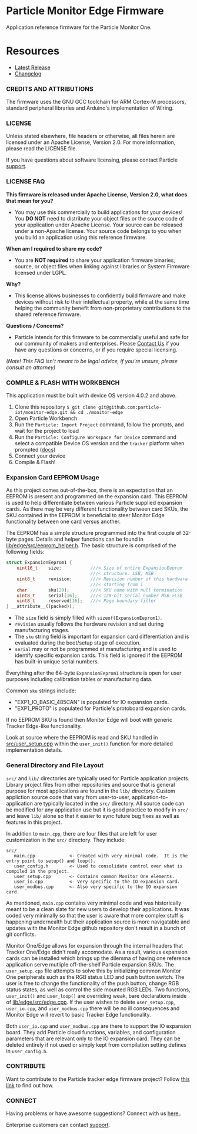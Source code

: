 
# Particle Monitor Edge Firmware

Application reference firmware for the Particle Monitor One.

# Resources

- [Latest Release](https://github.com/particle-iot/monitor-edge/releases)
- [Changelog](CHANGELOG.md)

### CREDITS AND ATTRIBUTIONS

The firmware uses the GNU GCC toolchain for ARM Cortex-M processors, standard peripheral libraries and Arduino's implementation of Wiring.

### LICENSE

Unless stated elsewhere, file headers or otherwise, all files herein are licensed under an Apache License, Version 2.0. For more information, please read the LICENSE file.

If you have questions about software licensing, please contact Particle [support](https://support.particle.io/).


### LICENSE FAQ

**This firmware is released under Apache License, Version 2.0, what does that mean for you?**

 * You may use this commercially to build applications for your devices!  You **DO NOT** need to distribute your object files or the source code of your application under Apache License.  Your source can be released under a non-Apache license.  Your source code belongs to you when you build an application using this reference firmware.

**When am I required to share my code?**

 * You are **NOT required** to share your application firmware binaries, source, or object files when linking against libraries or System Firmware licensed under LGPL.

**Why?**

 * This license allows businesses to confidently build firmware and make devices without risk to their intellectual property, while at the same time helping the community benefit from non-proprietary contributions to the shared reference firmware.

**Questions / Concerns?**

 * Particle intends for this firmware to be commercially useful and safe for our community of makers and enterprises.  Please [Contact Us](https://support.particle.io/) if you have any questions or concerns, or if you require special licensing.

_(Note!  This FAQ isn't meant to be legal advice, if you're unsure, please consult an attorney)_


### COMPILE & FLASH WITH WORKBENCH

This application must be built with device OS version 4.0.2 and above.

1. Clone this repository `$ git clone git@github.com:particle-iot/monitor-edge.git && cd ./monitor-edge`
2. Open Particle Workbench
3. Run the `Particle: Import Project` command, follow the prompts, and wait for the project to load
4. Run the `Particle: Configure Workspace for Device` command and select a compatible Device OS version and the `tracker` platform when prompted ([docs](https://docs.particle.io/tutorials/developer-tools/workbench/#cloud-build-and-flash))
5. Connect your device
6. Compile & Flash!

### Expansion Card EEPROM Usage

As this project comes out-of-the-box, there is an expectation that an EEPROM is present and programmed on the expansion card.  This EEPROM is used to help differentiate between various Particle supplied expansion cards.  As there may be very different functionality between card SKUs, the SKU contained in the EEPROM is beneficial to steer Monitor Edge functionality between one card versus another.

The EEPROM has a simple structure programmed into the first couple of 32-byte pages.  Details and helper functions can be found in [lib/edge/src/eeprom_helper.h](lib/edge/src/eeprom_helper.h).  The basic structure is comprised of the following fields:

```cpp
struct ExpansionEeprom1 {
    uint16_t    size;           ///< Size of entire ExpansionEeprom
                                ///< structure. LSB, MSB
    uint8_t     revision;       ///< Revision number of this hardware
                                ///< starting from 1
    char        sku[29];        ///< SKU name with null termination
    uint8_t     serial[16];     ///< 128-bit serial number MSB->LSB
    uint8_t     reserved[16];   ///< Page boundary filler
} __attribute__((packed));
```

* The `size` field is simply filled with `sizeof(ExpansionEeprom1)`.
* `revision` usually follows the hardware revision and set during manufacturing stages.
* The `sku` string field is important for expansion card differentiation and is evaluated during the boot/setup stage of execution.
* `serial` may or not be programmed at manufacturing and is used to identify specific expansion cards.  This field is ignored if the EEPROM has built-in unique serial numbers.

Everything after the 64-byte `ExpansionEeprom1` structure is open for user purposes including calibration tables or manufacturing data.

Common `sku` strings include:
* "EXP1_IO_BASIC_485CAN" is populated for IO expansion cards.
* "EXP1_PROTO" is populated for Particle's protoboard expansion cards.

If no EEPROM SKU is found then Monitor Edge will boot with generic Tracker Edge-like functionality.

Look at source where the EEPROM is read and SKU handled in [src/user_setup.cpp](src/user_setup.cpp) within the `user_init()` function for more detailed implementation details.

### General Directory and File Layout

`src/` and `lib/` directories are typically used for Particle application projects.  Library project files from other repositories and source that is general purpose for most applications are found in the `lib/` directory.  Custom appliction source code that vary from user-to-user, application-to-application are typically located in the `src/` directory.  All source code can be modified for any application use but it is good practice to modify in `src/` and leave `lib/` alone so that it easier to sync future bug fixes as well as features in this project.

In addition to `main.cpp`, there are four files that are left for user customization in the `src/` directory.  They include:
```
src/
   main.cpp             <- Created with very minimal code.  It is the entry point to setup() and loop().
   user_config.h        <- Used to consolidate control over what is compiled in the project. 
   user_setup.cpp       <- Contains common Monitor One elements.
   user_io.cpp          <- Very specific to the IO expansion card.
   user_modbus.cpp      <- Also very specific to the IO expansion card.
```

As mentioned, `main.cpp` contains very minimal code and was historically meant to be a clean slate for new users to develop their applications.  It was coded very minimally so that the user is aware that more complex stuff is happening undernealth but their application source is more navigatable and updates with the Monitor Edge github repository don't result in a bunch of git conflicts.

Monitor One/Edge allows for expansion through the internal headers that Tracker One/Edge didn't really accomodate.  As a result, various expansion cards can be installed which brings up the dilemma of having one reference application serve mutliple off-the-shelf Particle expansion SKUs.  The `user_setup.cpp` file attempts to solve this by initializing common Monitor One peripherals such as the RGB status LED and push button switch.  The user is free to change the functionality of the push button, change RGB status states, as well as control the side mounted RGB LEDs.  Two functions, `user_init()` and `user_loop()` are overriding weak, bare declarations inside of [lib/edge/src/edge.cpp](lib/edge/src/edge.cpp).  If the user wishes to delete `user_setup.cpp`, `user_io.cpp`, and `user_modbus.cpp` there will be no ill consequences and Monitor Edge will revert to basic Tracker Edge functionality.

Both `user_io.cpp` and `user_modbus.cpp` are there to support the IO expansion board.  They add Particle cloud functions, variables, and configuration parameters that are relevant only to the IO expansion card.  They can be deleted entirely if not used or simply kept from compilation setting defines in `user_config.h`.

### CONTRIBUTE

Want to contribute to the Particle tracker edge firmware project? Follow [this link](CONTRIBUTING.md) to find out how.

### CONNECT

Having problems or have awesome suggestions? Connect with us [here.](https://community.particle.io/c/tracking-system).

Enterprise customers can contact [support](https://support.particle.io/).
